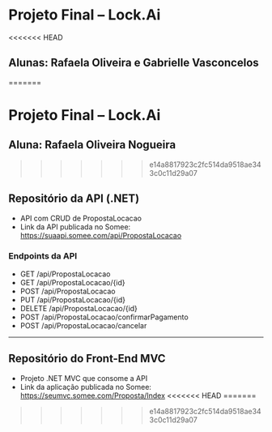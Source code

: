 # Projeto Final – Lock.Ai

<<<<<<< HEAD
## Alunas: Rafaela Oliveira e Gabrielle Vasconcelos
=======
# Projeto Final – Lock.Ai

## Aluna: Rafaela Oliveira Nogueira
>>>>>>> e14a8817923c2fc514da9518ae343c0c11d29a07

## Repositório da API (.NET)
- API com CRUD de PropostaLocacao
- Link da API publicada no Somee: https://suaapi.somee.com/api/PropostaLocacao

### Endpoints da API
- GET /api/PropostaLocacao
- GET /api/PropostaLocacao/{id}
- POST /api/PropostaLocacao
- PUT /api/PropostaLocacao/{id}
- DELETE /api/PropostaLocacao/{id}
- POST /api/PropostaLocacao/confirmarPagamento
- POST /api/PropostaLocacao/cancelar

---

## Repositório do Front-End MVC
- Projeto .NET MVC que consome a API
- Link da aplicação publicada no Somee: https://seumvc.somee.com/Proposta/Index
<<<<<<< HEAD
=======


>>>>>>> e14a8817923c2fc514da9518ae343c0c11d29a07

